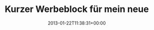 ---
retweeted: false
source: <a href="http://twitter.com" rel="nofollow">Twitter Web Client</a>
entities:
  hashtags: []
  symbols: []
  user_mentions: []
  urls:
  - url: http://t.co/KnMzZ9oT
    expanded_url: http://bascht.hasbeen.in/Leipzig
    display_url: bascht.hasbeen.in/Leipzig
    indices:
    - '46'
    - '66'
display_text_range:
- '0'
- '120'
favorite_count: '3'
id_str: '293684060830715905'
truncated: false
retweet_count: '1'
id: '293684060830715905'
possibly_sensitive: false
created_at: Tue Jan 22 11:38:31 +0000 2013
favorited: false
full_text: 'Kurzer Werbeblock für mein neues Reiseportal:  - an der Domain konnte
  ich einfach nicht vorbeigehen…'
lang: de
quote_url: http://bascht.hasbeen.in/Leipzig
tags:
- pesos:twitter
date: '2013-01-22T11:38:31+00:00'
src: https://twitter.com/bascht/status/293684060830715905
original_url: https://twitter.com/bascht/status/293684060830715905
type: twitter_tweet
text: 'Kurzer Werbeblock für mein neues Reiseportal:  - an der Domain konnte ich einfach
  nicht vorbeigehen…'
title: Kurzer Werbeblock für mein neue

---